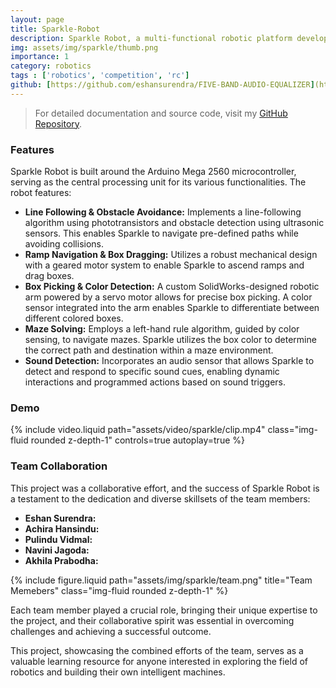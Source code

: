 ```yaml
---
layout: page
title: Sparkle-Robot
description: Sparkle Robot, a multi-functional robotic platform developed for the EN2533: Robot Design and Competition.  Sparkle demonstrates advanced robotic capabilities through a combination of hardware and software components, showcasing a blend of mechanical design, control algorithms, and sensory perception.
img: assets/img/sparkle/thumb.png
importance: 1
category: robotics
tags : ['robotics', 'competition', 'rc']
github: [https://github.com/eshansurendra/FIVE-BAND-AUDIO-EQUALIZER](https://github.com/eshansurendra/Sparkle-Robot)
---
```


> For detailed documentation and source code, visit my [GitHub Repository](https://github.com/eshansurendra/Sparkle-Robot).

### Features

Sparkle Robot is built around the Arduino Mega 2560 microcontroller, serving as the central processing unit for its various functionalities. The robot features:

* **Line Following & Obstacle Avoidance:** Implements a line-following algorithm using phototransistors and obstacle detection using ultrasonic sensors. This enables Sparkle to navigate pre-defined paths while avoiding collisions.
* **Ramp Navigation & Box Dragging:** Utilizes a robust mechanical design with a geared motor system to enable Sparkle to ascend ramps and drag boxes.  
* **Box Picking & Color Detection:** A custom SolidWorks-designed robotic arm powered by a servo motor allows for precise box picking. A color sensor integrated into the arm enables Sparkle to differentiate between different colored boxes.
* **Maze Solving:** Employs a left-hand rule algorithm, guided by color sensing, to navigate mazes. Sparkle utilizes the box color to determine the correct path and destination within a maze environment.
* **Sound Detection:**  Incorporates an audio sensor that allows Sparkle to detect and respond to specific sound cues, enabling dynamic interactions and programmed actions based on sound triggers. 

### Demo

<div class="row">
    <div class="col-sm mt-3 mt-md-0">
        {% include video.liquid path="assets/video/sparkle/clip.mp4" class="img-fluid rounded z-depth-1" controls=true autoplay=true %}
    </div>
</div>

### Team Collaboration

This project was a collaborative effort, and the success of Sparkle Robot is a testament to the dedication and diverse skillsets of the team members:

* **Eshan Surendra:** 
* **Achira Hansindu:**
* **Pulindu Vidmal:** 
* **Navini Jagoda:**
* **Akhila Prabodha:**

<div class="row">
    <div class="col-sm mt-3 mt-md-0">
        {% include figure.liquid path="assets/img/sparkle/team.png" title="Team Memebers" class="img-fluid rounded z-depth-1" %}
    </div>
</div>

Each team member played a crucial role, bringing their unique expertise to the project, and their collaborative spirit was essential in overcoming challenges and achieving a successful outcome. 

This project, showcasing the combined efforts of the team, serves as a valuable learning resource for anyone interested in exploring the field of robotics and building their own intelligent machines. 
